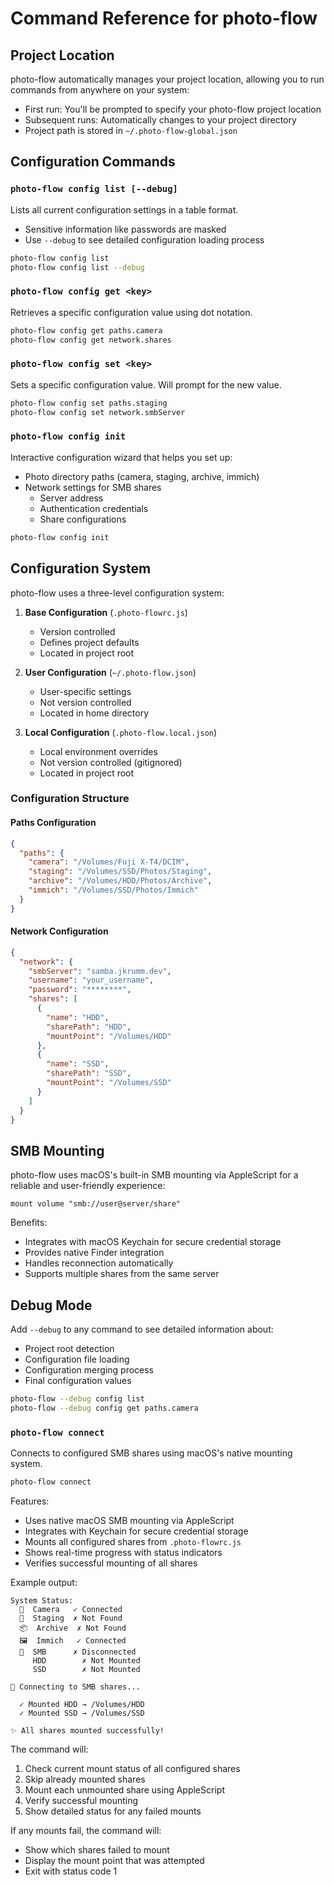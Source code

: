 # Command Reference for photo-flow

## Project Location

photo-flow automatically manages your project location, allowing you to run commands from anywhere on your system:

- First run: You'll be prompted to specify your photo-flow project location
- Subsequent runs: Automatically changes to your project directory
- Project path is stored in `~/.photo-flow-global.json`

## Configuration Commands

### `photo-flow config list [--debug]`

Lists all current configuration settings in a table format.

- Sensitive information like passwords are masked
- Use `--debug` to see detailed configuration loading process

```bash
photo-flow config list
photo-flow config list --debug
```

### `photo-flow config get <key>`

Retrieves a specific configuration value using dot notation.

```bash
photo-flow config get paths.camera
photo-flow config get network.shares
```

### `photo-flow config set <key>`

Sets a specific configuration value. Will prompt for the new value.

```bash
photo-flow config set paths.staging
photo-flow config set network.smbServer
```

### `photo-flow config init`

Interactive configuration wizard that helps you set up:

- Photo directory paths (camera, staging, archive, immich)
- Network settings for SMB shares
  - Server address
  - Authentication credentials
  - Share configurations

```bash
photo-flow config init
```

## Configuration System

photo-flow uses a three-level configuration system:

1. **Base Configuration** (`.photo-flowrc.js`)

   - Version controlled
   - Defines project defaults
   - Located in project root

2. **User Configuration** (`~/.photo-flow.json`)

   - User-specific settings
   - Not version controlled
   - Located in home directory

3. **Local Configuration** (`.photo-flow.local.json`)
   - Local environment overrides
   - Not version controlled (gitignored)
   - Located in project root

### Configuration Structure

#### Paths Configuration

```json
{
  "paths": {
    "camera": "/Volumes/Fuji X-T4/DCIM",
    "staging": "/Volumes/SSD/Photos/Staging",
    "archive": "/Volumes/HDD/Photos/Archive",
    "immich": "/Volumes/SSD/Photos/Immich"
  }
}
```

#### Network Configuration

```json
{
  "network": {
    "smbServer": "samba.jkrumm.dev",
    "username": "your_username",
    "password": "********",
    "shares": [
      {
        "name": "HDD",
        "sharePath": "HDD",
        "mountPoint": "/Volumes/HDD"
      },
      {
        "name": "SSD",
        "sharePath": "SSD",
        "mountPoint": "/Volumes/SSD"
      }
    ]
  }
}
```

## SMB Mounting

photo-flow uses macOS's built-in SMB mounting via AppleScript for a reliable and user-friendly experience:

```applescript
mount volume "smb://user@server/share"
```

Benefits:

- Integrates with macOS Keychain for secure credential storage
- Provides native Finder integration
- Handles reconnection automatically
- Supports multiple shares from the same server

## Debug Mode

Add `--debug` to any command to see detailed information about:

- Project root detection
- Configuration file loading
- Configuration merging process
- Final configuration values

```bash
photo-flow --debug config list
photo-flow --debug config get paths.camera
```

### `photo-flow connect`

Connects to configured SMB shares using macOS's native mounting system.

```bash
photo-flow connect
```

Features:

- Uses native macOS SMB mounting via AppleScript
- Integrates with Keychain for secure credential storage
- Mounts all configured shares from `.photo-flowrc.js`
- Shows real-time progress with status indicators
- Verifies successful mounting of all shares

Example output:

```
System Status:
  📸  Camera   ✓ Connected
  🔄  Staging  ✗ Not Found
  📦  Archive  ✗ Not Found
  🖼️  Immich   ✓ Connected
  🔌  SMB      ✗ Disconnected
     HDD        ✗ Not Mounted
     SSD        ✗ Not Mounted

📡 Connecting to SMB shares...

  ✓ Mounted HDD → /Volumes/HDD
  ✓ Mounted SSD → /Volumes/SSD

✨ All shares mounted successfully!
```

The command will:

1. Check current mount status of all configured shares
2. Skip already mounted shares
3. Mount each unmounted share using AppleScript
4. Verify successful mounting
5. Show detailed status for any failed mounts

If any mounts fail, the command will:

- Show which shares failed to mount
- Display the mount point that was attempted
- Exit with status code 1
